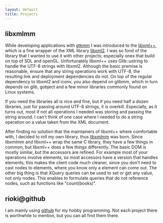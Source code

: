 ```yaml
---
layout: default
title: Projects
---
```


## libxmlmm

While developing applications with [gtkmm] I was introduced to the [libxml++], 
which is a fine wrapper of the XML library [libxml2]. I was so fond of the library
that I wanted to use it with other projects; especially ones that build on top
of SDL and openGL. Unfortunately libxml++ uses Glib::ustring to handle the 
UTF-8 strings with libxml2. Although the basic premise is reasonable, ensure that
any string operations work with UTF-8, the resulting link and deployment dependencies
do not. On top of the regular dependency to libxml2 and iconv, you also depend
on glibmm, which in turn depends on glib, gobject and a few minor libraries 
commonly found on Linux systems.

If you need the libraries all is nice and fine, but if you need half a dozen
libraries, just for passing around UTF-8 strings, it is overkill. Especially,
as it turns out, most if not all operations I needed was storing and passing
the string around. I can't think of one case where I needed to do a string 
operation on a value taken from the XML document.

After finding no solution that the maintainers of libxml++ where comfortable 
with, I decided to roll my own library, thus [libxmlmm] was born. Since libxmlmm
and libxml++ wrap the same C library, they have a few things in common, but 
libxml++ does a few things differently. The basic DOM is mostly similar, but
the accessors are refined. For example most of your operations involve elements,
so most accessors have a version that handles elements; this makes the client
code much cleaner, since you don't need to cast nodes to elements, where you
know only a element can come out. The other big thing is that XQuery queries 
can be used to set or get any value, not only nodes. This enables to 
formulate queries that do not reference nodes, such as functions like "count(books)".

[gtkmm]: http://www.gtkmm.org
[libxml++]: http://libxmlplusplus.sourceforge.net/
[libxml2]: http://xmlsoft.org
[libxmlmm]: http://www.github.com/rioki/libxmlmm

## rioki@github

I am mainly using [github][gh] for my hobby programming. Not each project there
is worthwhile to mention, but you can all find them there.

[gh]: http://github.org/rioki

